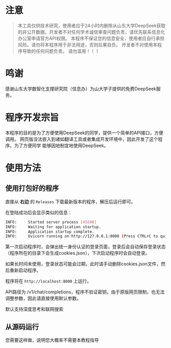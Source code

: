 # 注意
> 本工具仅供技术研究，使用者应于24小时内删除从山东大学DeepSeek获取的非公开数据。开发者不对任何学术诚信审查问题负责，请优先联系信息化办公室申请官方API权限。
> 本程序不保证您的信息安全，使用者应自行承担风险。请勿将本程序用于非法用途，否则后果自负。
> 开发者不对使用本程序导致的任何问题负责。
> 请勿滥用！！！

# 鸣谢

感谢山东大学数智化支撑研究院（信息办）为山大学子提供的免费DeepSeek服务。

# 程序开发宗旨

本程序的目的是为了方便使用DeepSeek的同学，提供一个简单的API接口，方便调用。
网页版没法嵌入到诸如翻译工具或者集成开发环境中，因此开发了这个程序。为了方便同学
能够因地制宜地使用DeepSeek。

# 使用方法

## 使用打包好的程序

直接从 **右边** 的 `Releases` 下载最新版本的程序，解压后运行即可。

在登陆成功后会显示类似的信息：
```bash
INFO:     Started server process [45608]
INFO:     Waiting for application startup.
INFO:     Application startup complete.
INFO:     Uvicorn running on http://127.0.0.1:8000 (Press CTRL+C to quit)
```

第一次启动程序时，会弹出统一身份认证的登录页面，登录后会自动保存登录状态（程序所在的目录下会生成cookies.json），下次启动程序时会自动登录。

如果长时间未使用，登录状态可能会过期，此时请手动删除cookies.json文件，然后重新启动程序。

程序将在 `http://localhost:8000` 上运行。

API路径为 /v1/chat/completions，程序不验证密钥，由于原版网页限制，也无法调整参数，因此请直接使用默认参数。

默认支持深度思考和联网搜索

## 从源码运行

您需要这样做，说明您大概率不需要本教程指导